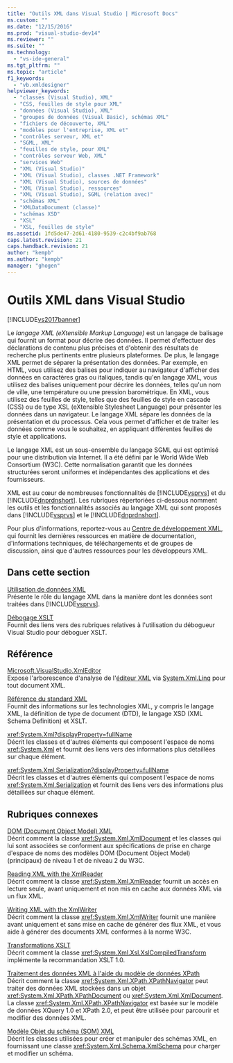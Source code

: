 ```yaml
---
title: "Outils XML dans Visual Studio | Microsoft Docs"
ms.custom: ""
ms.date: "12/15/2016"
ms.prod: "visual-studio-dev14"
ms.reviewer: ""
ms.suite: ""
ms.technology: 
  - "vs-ide-general"
ms.tgt_pltfrm: ""
ms.topic: "article"
f1_keywords: 
  - "vb.xmldesigner"
helpviewer_keywords: 
  - "classes (Visual Studio), XML"
  - "CSS, feuilles de style pour XML"
  - "données (Visual Studio), XML"
  - "groupes de données (Visual Basic), schémas XML"
  - "fichiers de découverte, XML"
  - "modèles pour l'entreprise, XML et"
  - "contrôles serveur, XML et"
  - "SGML, XML"
  - "feuilles de style, pour XML"
  - "contrôles serveur Web, XML"
  - "services Web"
  - "XML (Visual Studio)"
  - "XML (Visual Studio), classes .NET Framework"
  - "XML (Visual Studio), sources de données"
  - "XML (Visual Studio), ressources"
  - "XML (Visual Studio), SGML (relation avec)"
  - "schémas XML"
  - "XMLDataDocument (classe)"
  - "schémas XSD"
  - "XSL"
  - "XSL, feuilles de style"
ms.assetid: 1fd5de47-2d61-4180-9539-c2c4bf9ab768
caps.latest.revision: 21
caps.handback.revision: 21
author: "kempb"
ms.author: "kempb"
manager: "ghogen"
---
```

# Outils XML dans Visual Studio
[!INCLUDE[vs2017banner](../code-quality/includes/vs2017banner.md)]

Le *langage XML \(eXtensible Markup Language\)* est un langage de balisage qui fournit un format pour décrire des données.  Il permet d'effectuer des déclarations de contenu plus précises et d'obtenir des résultats de recherche plus pertinents entre plusieurs plateformes.  De plus, le langage XML permet de séparer la présentation des données.  Par exemple, en HTML, vous utilisez des balises pour indiquer au navigateur d'afficher des données en caractères gras ou italiques, tandis qu'en langage XML, vous utilisez des balises uniquement pour décrire les données, telles qu'un nom de ville, une température ou une pression barométrique.  En XML, vous utilisez des feuilles de style, telles que des feuilles de style en cascade \(CSS\) ou de type XSL \(eXtensible Stylesheet Language\) pour présenter les données dans un navigateur.  Le langage XML sépare les données de la présentation et du processus.  Cela vous permet d'afficher et de traiter les données comme vous le souhaitez, en appliquant différentes feuilles de style et applications.  
  
 Le langage XML est un sous\-ensemble du langage SGML qui est optimisé pour une distribution via Internet.  Il a été défini par le World Wide Web Consortium \(W3C\).  Cette normalisation garantit que les données structurées seront uniformes et indépendantes des applications et des fournisseurs.  
  
 XML est au cœur de nombreuses fonctionnalités de [!INCLUDE[vsprvs](../code-quality/includes/vsprvs_md.md)] et du [!INCLUDE[dnprdnshort](../code-quality/includes/dnprdnshort_md.md)].  Les rubriques répertoriées ci\-dessous nomment les outils et les fonctionnalités associés au langage XML qui sont proposés dans [!INCLUDE[vsprvs](../code-quality/includes/vsprvs_md.md)] et le [!INCLUDE[dnprdnshort](../code-quality/includes/dnprdnshort_md.md)].  
  
 Pour plus d'informations, reportez\-vous au [Centre de développement XML](http://go.microsoft.com/fwlink/?LinkID=100176), qui fournit les dernières ressources en matière de documentation, d'informations techniques, de téléchargements et de groupes de discussion, ainsi que d'autres ressources pour les développeurs XML.  
  
## Dans cette section  
 [Utilisation de données XML](../xml-tools/working-with-xml-data.md)  
 Présente le rôle du langage XML dans la manière dont les données sont traitées dans [!INCLUDE[vsprvs](../code-quality/includes/vsprvs_md.md)].  
  
 [Débogage XSLT](../xml-tools/debugging-xslt.md)  
 Fournit des liens vers des rubriques relatives à l'utilisation du débogueur Visual Studio pour déboguer XSLT.  
  
## Référence  
 [Microsoft.VisualStudio.XmlEditor](http://go.microsoft.com/fwlink/?LinkID=165699)  
 Expose l'arborescence d'analyse de l'[éditeur XML](http://go.microsoft.com/fwlink/?LinkId=228249) via [System.Xml.Linq](http://go.microsoft.com/fwlink/?LinkId=228250) pour tout document XML.  
  
 [Référence du standard XML](http://msdn.microsoft.com/fr-fr/79c78508-c9d0-423a-a00f-672e855de401)  
 Fournit des informations sur les technologies XML, y compris le langage XML, la définition de type de document \(DTD\), le langage XSD \(XML Schema Definition\) et XSLT.  
  
 <xref:System.Xml?displayProperty=fullName>  
 Décrit les classes et d'autres éléments qui composent l'espace de noms <xref:System.Xml> et fournit des liens vers des informations plus détaillées sur chaque élément.  
  
 <xref:System.Xml.Serialization?displayProperty=fullName>  
 Décrit les classes et d'autres éléments qui composent l'espace de noms <xref:System.Xml.Serialization> et fournit des liens vers des informations plus détaillées sur chaque élément.  
  
## Rubriques connexes  
 [DOM \(Document Object Model\) XML](../Topic/XML%20Document%20Object%20Model%20\(DOM\).md)  
 Décrit comment la classe <xref:System.Xml.XmlDocument> et les classes qui lui sont associées se conforment aux spécifications de prise en charge d'espace de noms des modèles DOM \(Document Object Model\) \(principaux\) de niveau 1 et de niveau 2 du W3C.  
  
 [Reading XML with the XmlReader](http://msdn.microsoft.com/fr-fr/3029834c-a27e-4331-b7aa-711924062182)  
 Décrit comment la classe <xref:System.Xml.XmlReader> fournit un accès en lecture seule, avant uniquement et non mis en cache aux données XML via un flux XML.  
  
 [Writing XML with the XmlWriter](http://msdn.microsoft.com/fr-fr/ea41f72c-e1d3-4e0a-ab0f-f0eb1c27ab86)  
 Décrit comment la classe <xref:System.Xml.XmlWriter> fournit une manière avant uniquement et sans mise en cache de générer des flux XML, et vous aide à générer des documents XML conformes à la norme W3C.  
  
 [Transformations XSLT](../Topic/XSLT%20Transformations.md)  
 Décrit comment la classe <xref:System.Xml.Xsl.XslCompiledTransform> implémente la recommandation XSLT 1.0.  
  
 [Traitement des données XML à l'aide du modèle de données XPath](../Topic/Process%20XML%20Data%20Using%20the%20XPath%20Data%20Model.md)  
 Décrit comment la classe <xref:System.Xml.XPath.XPathNavigator> peut traiter des données XML stockées dans un objet <xref:System.Xml.XPath.XPathDocument> ou <xref:System.Xml.XmlDocument>.  La classe <xref:System.Xml.XPath.XPathNavigator> est basée sur le modèle de données XQuery 1.0 et XPath 2.0, et peut être utilisée pour parcourir et modifier des données XML.  
  
 [Modèle Objet du schéma \(SOM\) XML](../Topic/XML%20Schema%20Object%20Model%20\(SOM\).md)  
 Décrit les classes utilisées pour créer et manipuler des schémas XML, en fournissant une classe <xref:System.Xml.Schema.XmlSchema> pour charger et modifier un schéma.